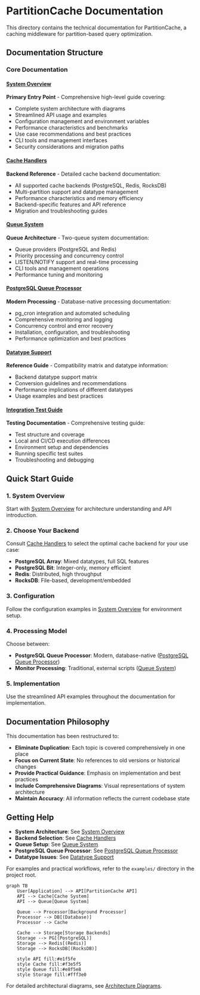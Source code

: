 # PartitionCache Documentation

This directory contains the technical documentation for PartitionCache, a caching middleware for partition-based query optimization.

## Documentation Structure

### Core Documentation

#### [System Overview](system_overview.md)
**Primary Entry Point** - Comprehensive high-level guide covering:
- Complete system architecture with diagrams
- Streamlined API usage and examples
- Configuration management and environment variables
- Performance characteristics and benchmarks
- Use case recommendations and best practices
- CLI tools and management interfaces
- Security considerations and migration paths

#### [Cache Handlers](cache_handlers.md) 
**Backend Reference** - Detailed cache backend documentation:
- All supported cache backends (PostgreSQL, Redis, RocksDB)
- Multi-partition support and datatype management
- Performance characteristics and memory efficiency
- Backend-specific features and API reference
- Migration and troubleshooting guides

#### [Queue System](queue_system.md)
**Queue Architecture** - Two-queue system documentation:
- Queue providers (PostgreSQL and Redis)
- Priority processing and concurrency control
- LISTEN/NOTIFY support and real-time processing
- CLI tools and management operations
- Performance tuning and monitoring

#### [PostgreSQL Queue Processor](postgresql_queue_processor.md)
**Modern Processing** - Database-native processing documentation:
- pg_cron integration and automated scheduling
- Comprehensive monitoring and logging
- Concurrency control and error recovery
- Installation, configuration, and troubleshooting
- Performance optimization and best practices

#### [Datatype Support](datatype_support.md)
**Reference Guide** - Compatibility matrix and datatype information:
- Backend datatype support matrix
- Conversion guidelines and recommendations
- Performance implications of different datatypes
- Usage examples and best practices

#### [Integration Test Guide](integration_test_guide.md)
**Testing Documentation** - Comprehensive testing guide:
- Test structure and coverage
- Local and CI/CD execution differences
- Environment setup and dependencies
- Running specific test suites
- Troubleshooting and debugging

## Quick Start Guide

### 1. System Overview
Start with [System Overview](system_overview.md) for architecture understanding and API introduction.

### 2. Choose Your Backend
Consult [Cache Handlers](cache_handlers.md) to select the optimal cache backend for your use case:
- **PostgreSQL Array**: Mixed datatypes, full SQL features
- **PostgreSQL Bit**: Integer-only, memory efficient
- **Redis**: Distributed, high throughput
- **RocksDB**: File-based, development/embedded

### 3. Configuration
Follow the configuration examples in [System Overview](system_overview.md) for environment setup.

### 4. Processing Model
Choose between:
- **PostgreSQL Queue Processor**: Modern, database-native ([PostgreSQL Queue Processor](postgresql_queue_processor.md))
- **Monitor Processing**: Traditional, external scripts ([Queue System](queue_system.md))

### 5. Implementation
Use the streamlined API examples throughout the documentation for implementation.

## Documentation Philosophy

This documentation has been restructured to:
- **Eliminate Duplication**: Each topic is covered comprehensively in one place
- **Focus on Current State**: No references to old versions or historical changes
- **Provide Practical Guidance**: Emphasis on implementation and best practices
- **Include Comprehensive Diagrams**: Visual representations of system architecture
- **Maintain Accuracy**: All information reflects the current codebase state

## Getting Help

- **System Architecture**: See [System Overview](system_overview.md)
- **Backend Selection**: See [Cache Handlers](cache_handlers.md) 
- **Queue Setup**: See [Queue System](queue_system.md)
- **PostgreSQL Queue Processor**: See [PostgreSQL Queue Processor](postgresql_queue_processor.md)
- **Datatype Issues**: See [Datatype Support](datatype_support.md)

For examples and practical workflows, refer to the `examples/` directory in the project root.

```mermaid
graph TB
    User[Application] --> API[PartitionCache API]
    API --> Cache[Cache System]
    API --> Queue[Queue System]
    
    Queue --> Processor[Background Processor]
    Processor --> DB[(Database)]
    Processor --> Cache
    
    Cache --> Storage[Storage Backends]
    Storage --> PG[(PostgreSQL)]
    Storage --> Redis[(Redis)]
    Storage --> RocksDB[(RocksDB)]
    
    style API fill:#e1f5fe
    style Cache fill:#f3e5f5
    style Queue fill:#e8f5e8
    style Storage fill:#fff3e0
```

For detailed architectural diagrams, see [Architecture Diagrams](architecture_diagrams.md).
